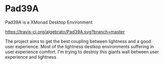 # Pad39A
Pad39A is a XMonad Desktop Environment 

https://travis-ci.org/algebrato/Pad39A.svg?branch=master

The project aims to get the best coupling between lightness and a good user experience. Most of the lightness destkop environments  suffering in user experience comfort. I'm trying to destroy this giants wall between user experience and lightness
